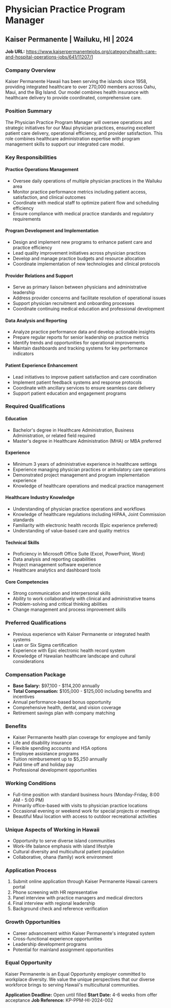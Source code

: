 # Physician Practice Program Manager
## Kaiser Permanente | Wailuku, HI | 2024

**Job URL:** https://www.kaiserpermanentejobs.org/category/health-care-and-hospital-operations-jobs/641/11207/1

### Company Overview
Kaiser Permanente Hawaii has been serving the islands since 1958, providing integrated healthcare to over 270,000 members across Oahu, Maui, and the Big Island. Our model combines health insurance with healthcare delivery to provide coordinated, comprehensive care.

### Position Summary
The Physician Practice Program Manager will oversee operations and strategic initiatives for our Maui physician practices, ensuring excellent patient care delivery, operational efficiency, and provider satisfaction. This role combines healthcare administration expertise with program management skills to support our integrated care model.

### Key Responsibilities

#### Practice Operations Management
- Oversee daily operations of multiple physician practices in the Wailuku area
- Monitor practice performance metrics including patient access, satisfaction, and clinical outcomes
- Coordinate with medical staff to optimize patient flow and scheduling efficiency
- Ensure compliance with medical practice standards and regulatory requirements

#### Program Development and Implementation
- Design and implement new programs to enhance patient care and practice efficiency
- Lead quality improvement initiatives across physician practices
- Develop and manage practice budgets and resource allocation
- Coordinate implementation of new technologies and clinical protocols

#### Provider Relations and Support
- Serve as primary liaison between physicians and administrative leadership
- Address provider concerns and facilitate resolution of operational issues
- Support physician recruitment and onboarding processes
- Coordinate continuing medical education and professional development

#### Data Analysis and Reporting
- Analyze practice performance data and develop actionable insights
- Prepare regular reports for senior leadership on practice metrics
- Identify trends and opportunities for operational improvements
- Maintain dashboards and tracking systems for key performance indicators

#### Patient Experience Enhancement
- Lead initiatives to improve patient satisfaction and care coordination
- Implement patient feedback systems and response protocols
- Coordinate with ancillary services to ensure seamless care delivery
- Support patient education and engagement programs

### Required Qualifications

#### Education
- Bachelor's degree in Healthcare Administration, Business Administration, or related field required
- Master's degree in Healthcare Administration (MHA) or MBA preferred

#### Experience
- Minimum 3 years of administrative experience in healthcare settings
- Experience managing physician practices or ambulatory care operations
- Demonstrated project management and program implementation experience
- Knowledge of healthcare operations and medical practice management

#### Healthcare Industry Knowledge
- Understanding of physician practice operations and workflows
- Knowledge of healthcare regulations including HIPAA, Joint Commission standards
- Familiarity with electronic health records (Epic experience preferred)
- Understanding of value-based care and quality metrics

#### Technical Skills
- Proficiency in Microsoft Office Suite (Excel, PowerPoint, Word)
- Data analysis and reporting capabilities
- Project management software experience
- Healthcare analytics and dashboard tools

#### Core Competencies
- Strong communication and interpersonal skills
- Ability to work collaboratively with clinical and administrative teams
- Problem-solving and critical thinking abilities
- Change management and process improvement skills

### Preferred Qualifications
- Previous experience with Kaiser Permanente or integrated health systems
- Lean or Six Sigma certification
- Experience with Epic electronic health record system
- Knowledge of Hawaiian healthcare landscape and cultural considerations

### Compensation Package
- **Base Salary:** $97,100 - $114,200 annually
- **Total Compensation:** $105,000 - $125,000 including benefits and incentives
- Annual performance-based bonus opportunity
- Comprehensive health, dental, and vision coverage
- Retirement savings plan with company matching

### Benefits
- Kaiser Permanente health plan coverage for employee and family
- Life and disability insurance
- Flexible spending accounts and HSA options
- Employee assistance programs
- Tuition reimbursement up to $5,250 annually
- Paid time off and holiday pay
- Professional development opportunities

### Working Conditions
- Full-time position with standard business hours (Monday-Friday, 8:00 AM - 5:00 PM)
- Primarily office-based with visits to physician practice locations
- Occasional evening or weekend work for special projects or meetings
- Beautiful Maui location with access to outdoor recreational activities

### Unique Aspects of Working in Hawaii
- Opportunity to serve diverse island communities
- Work-life balance emphasis with island lifestyle
- Cultural diversity and multicultural patient population
- Collaborative, ohana (family) work environment

### Application Process
1. Submit online application through Kaiser Permanente Hawaii careers portal
2. Phone screening with HR representative
3. Panel interview with practice managers and medical directors
4. Final interview with regional leadership
5. Background check and reference verification

### Growth Opportunities
- Career advancement within Kaiser Permanente's integrated system
- Cross-functional experience opportunities
- Leadership development programs
- Potential for mainland assignment opportunities

### Equal Opportunity
Kaiser Permanente is an Equal Opportunity employer committed to workplace diversity. We value the unique perspectives that our diverse workforce brings to serving Hawaii's multicultural communities.

**Application Deadline:** Open until filled
**Start Date:** 4-6 weeks from offer acceptance
**Job Reference:** KP-PPM-HI-2024-002